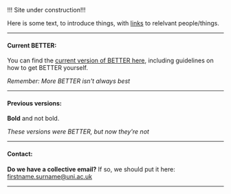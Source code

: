 !!! Site under construction!!!

Here is some text, to introduce things, with [links](https://www.google.com/) to relelvant people/things. 


***
####  Current BETTER:
You can find the [current version of BETTER here](https://better-hplc.github.io/BETTER_2020_v1.1.pdf), including guidelines on how to get BETTER yourself.

*Remember: More BETTER isn't always best*
   
***
#### Previous versions:
 __Bold__ and not bold.
 
*These versions were BETTER, but now they're not*

***
#### Contact:
__Do we have a collective email?__ If so, we should put it here: [firstname.surname@uni.ac.uk](mailto:firstname.surname@uni.ac.uk)

***
